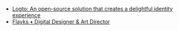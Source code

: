 - [Logto: An open-source solution that creates a delightful identity experience](https://logto.io/)
- [Flayks • Digital Designer & Art Director](https://flayks.com/)